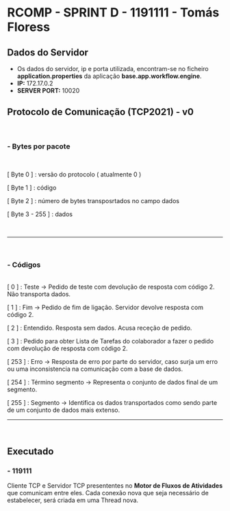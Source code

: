 # RCOMP - SPRINT D - 1191111 - Tomás Floress

## Dados do Servidor
 - Os dados do servidor, ip e porta utilizada, encontram-se no ficheiro **application.properties** da aplicação **base.app.workflow.engine**.
 - **IP:** 172.17.0.2
 - **SERVER PORT:** 10020
 
## Protocolo de Comunicação (TCP2021) - v0
<br>

### - Bytes por pacote 

<br>

[ Byte 0 ] : versão do protocolo ( atualmente 0 )

[ Byte 1 ] : código

[ Byte 2 ] : número de bytes transposrtados no campo dados

[ Byte 3 - 255 ] : dados

<br>

---
<br>

### - Códigos
<br>
[ 0 ] : Teste -> Pedido de teste com devolução de resposta com código 2. Não transporta dados.

[ 1 ] : Fim -> Pedido de fim de ligação. Servidor devolve resposta com código 2.

[ 2 ] : Entendido. Resposta sem dados. Acusa receção de pedido.

[ 3 ] : Pedido para obter Lista de Tarefas do colaborador a fazer o pedido com devolução de resposta com código 2.

[ 253 ] : Erro -> Resposta de erro por parte do servidor, caso surja um erro ou uma inconsistencia na comunicação com a base de dados.

[ 254 ] : Término segmento -> Representa o conjunto de dados final de um segmento.

[ 255 ] : Segmento -> Identifica os dados transportados como sendo parte de um conjunto de dados mais extenso.

---
<br>


## Executado

### - 119111

Cliente TCP e Servidor TCP presententes no <b>Motor de Fluxos de Atividades</b> que comunicam entre eles.
Cada conexão nova que seja necessário de estabelecer, será criada em uma Thread nova.



